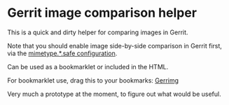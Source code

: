 # Gerrit image comparison helper

This is a quick and dirty helper for comparing images in Gerrit. 

Note that you should enable image side-by-side comparison in Gerrit first, via the [mimetype.*.safe configuration](https://gerrit-review.googlesource.com/Documentation/config-gerrit.html#_a_id_mimetype_a_section_mimetype).

Can be used as a bookmarklet or included in the HTML.

For bookmarklet use, drag this to your bookmarks: <a href="(javascript:(function(){var jsCode=document.createElement('script');jsCode.setAttribute('src','https://raw.github.com/emarc/Gerrimg/master/gerrimg.js');document.body.appendChild(jsCode);})();">Gerrimg</a>

Very much a prototype at the moment, to figure out what would be useful.

